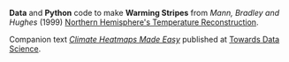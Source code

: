 **Data** and **Python** code to make **Warming Stripes** from *Mann, Bradley and Hughes* (1999) [Northern Hemisphere's Temperature Reconstruction](https://www.ncdc.noaa.gov/paleo-search/study/6276).

Companion text [*Climate Heatmaps Made Easy*](https://towardsdatascience.com/climate-heatmaps-made-easy-6ec5be0be6ff) published at [Towards Data Science](https://towardsdatascience.com/).
